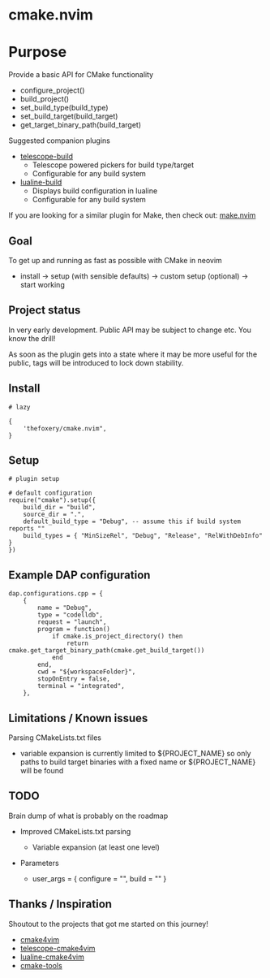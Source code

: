 
# cmake.nvim

# Purpose

Provide a basic API for CMake functionality
- configure_project()
- build_project()
- set_build_type(build_type)
- set_build_target(build_target)
- get_target_binary_path(build_target)

Suggested companion plugins
- [telescope-build](https://github.com/thefoxery/telescope-build.nvim)
    - Telescope powered pickers for build type/target
    - Configurable for any build system
- [lualine-build](https://github.com/thefoxery/lualine-build.nvim)
    - Displays build configuration in lualine
    - Configurable for any build system

If you are looking for a similar plugin for Make, then check out: [make.nvim](https://github.com/thefoxery/make.nvim)

## Goal

To get up and running as fast as possible with CMake in neovim
- install -> setup (with sensible defaults) -> custom setup (optional) -> start working

## Project status

In very early development. Public API may be subject to change etc. You know the drill!

As soon as the plugin gets into a state where it may be more useful for the public, tags will
be introduced to lock down stability.

## Install

```
# lazy

{
    'thefoxery/cmake.nvim",
}
```

## Setup

```
# plugin setup

# default configuration
require("cmake").setup({
    build_dir = "build",
    source_dir = ".",
    default_build_type = "Debug", -- assume this if build system reports ""
    build_types = { "MinSizeRel", "Debug", "Release", "RelWithDebInfo" }
})
```

## Example DAP configuration

```
dap.configurations.cpp = {
    {
        name = "Debug",
        type = "codelldb",
        request = "launch",
        program = function()
            if cmake.is_project_directory() then
                return cmake.get_target_binary_path(cmake.get_build_target())
            end
        end,
        cwd = "${workspaceFolder}",
        stopOnEntry = false,
        terminal = "integrated",
    },
```

## Limitations / Known issues

Parsing CMakeLists.txt files
- variable expansion is currently limited to ${PROJECT_NAME} so only paths to build target binaries with a fixed name or ${PROJECT_NAME} will be found

## TODO

Brain dump of what is probably on the roadmap

- Improved CMakeLists.txt parsing
    - Variable expansion (at least one level)

- Parameters
    - user_args = { configure = "", build = "" }

## Thanks / Inspiration

Shoutout to the projects that got me started on this journey!

- [cmake4vim](https://github.com/ilyachur/cmake4vim)
- [telescope-cmake4vim](https://github.com/SantinoKeupp/telescope-cmake4vim.nvim)
- [lualine-cmake4vim](https://github.com/SantinoKeupp/lualine-cmake4vim.nvim)
- [cmake-tools](https://github.com/Civitasv/cmake-tools.nvim)

